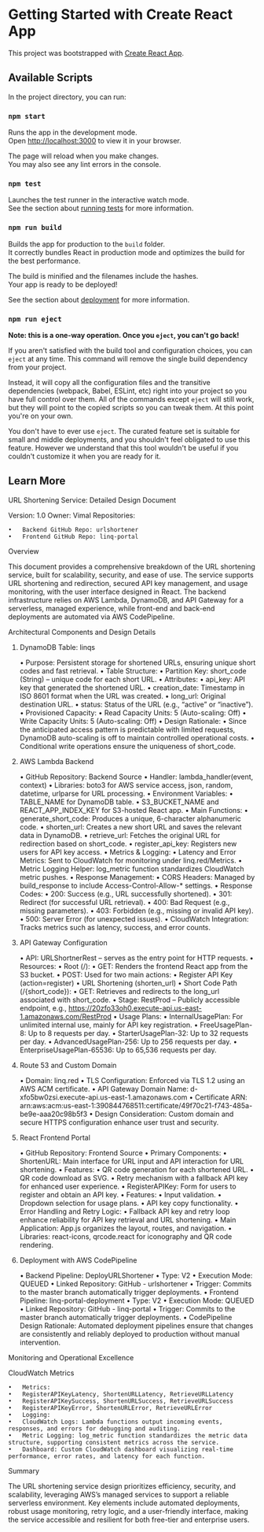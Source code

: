 # Getting Started with Create React App

This project was bootstrapped with [Create React App](https://github.com/facebook/create-react-app).

## Available Scripts

In the project directory, you can run:

### `npm start`

Runs the app in the development mode.\
Open [http://localhost:3000](http://localhost:3000) to view it in your browser.

The page will reload when you make changes.\
You may also see any lint errors in the console.

### `npm test`

Launches the test runner in the interactive watch mode.\
See the section about [running tests](https://facebook.github.io/create-react-app/docs/running-tests) for more information.

### `npm run build`

Builds the app for production to the `build` folder.\
It correctly bundles React in production mode and optimizes the build for the best performance.

The build is minified and the filenames include the hashes.\
Your app is ready to be deployed!

See the section about [deployment](https://facebook.github.io/create-react-app/docs/deployment) for more information.

### `npm run eject`

**Note: this is a one-way operation. Once you `eject`, you can't go back!**

If you aren't satisfied with the build tool and configuration choices, you can `eject` at any time. This command will remove the single build dependency from your project.

Instead, it will copy all the configuration files and the transitive dependencies (webpack, Babel, ESLint, etc) right into your project so you have full control over them. All of the commands except `eject` will still work, but they will point to the copied scripts so you can tweak them. At this point you're on your own.

You don't have to ever use `eject`. The curated feature set is suitable for small and middle deployments, and you shouldn't feel obligated to use this feature. However we understand that this tool wouldn't be useful if you couldn't customize it when you are ready for it.

## Learn More

URL Shortening Service: Detailed Design Document

Version: 1.0
Owner: Vimal
Repositories:

	•	Backend GitHub Repo: urlshortener
	•	Frontend GitHub Repo: linq-portal

Overview

This document provides a comprehensive breakdown of the URL shortening service, built for scalability, security, and ease of use. The service supports URL shortening and redirection, secured API key management, and usage monitoring, with the user interface designed in React. The backend infrastructure relies on AWS Lambda, DynamoDB, and API Gateway for a serverless, managed experience, while front-end and back-end deployments are automated via AWS CodePipeline.

Architectural Components and Design Details

1. DynamoDB Table: linqs

	•	Purpose: Persistent storage for shortened URLs, ensuring unique short codes and fast retrieval.
	•	Table Structure:
	•	Partition Key: short_code (String) – unique code for each short URL.
	•	Attributes:
	•	api_key: API key that generated the shortened URL.
	•	creation_date: Timestamp in ISO 8601 format when the URL was created.
	•	long_url: Original destination URL.
	•	status: Status of the URL (e.g., “active” or “inactive”).
	•	Provisioned Capacity:
	•	Read Capacity Units: 5 (Auto-scaling: Off)
	•	Write Capacity Units: 5 (Auto-scaling: Off)
	•	Design Rationale:
	•	Since the anticipated access pattern is predictable with limited requests, DynamoDB auto-scaling is off to maintain controlled operational costs.
	•	Conditional write operations ensure the uniqueness of short_code.

2. AWS Lambda Backend

	•	GitHub Repository: Backend Source
	•	Handler: lambda_handler(event, context)
	•	Libraries: boto3 for AWS service access, json, random, datetime, urlparse for URL processing.
	•	Environment Variables:
	•	TABLE_NAME for DynamoDB table.
	•	S3_BUCKET_NAME and REACT_APP_INDEX_KEY for S3-hosted React app.
	•	Main Functions:
	•	generate_short_code: Produces a unique, 6-character alphanumeric code.
	•	shorten_url: Creates a new short URL and saves the relevant data in DynamoDB.
	•	retrieve_url: Fetches the original URL for redirection based on short_code.
	•	register_api_key: Registers new users for API key access.
	•	Metrics & Logging:
	•	Latency and Error Metrics: Sent to CloudWatch for monitoring under linq.red/Metrics.
	•	Metric Logging Helper: log_metric function standardizes CloudWatch metric pushes.
	•	Response Management:
	•	CORS Headers: Managed by build_response to include Access-Control-Allow-* settings.
	•	Response Codes:
	•	200: Success (e.g., URL successfully shortened).
	•	301: Redirect (for successful URL retrieval).
	•	400: Bad Request (e.g., missing parameters).
	•	403: Forbidden (e.g., missing or invalid API key).
	•	500: Server Error (for unexpected issues).
	•	CloudWatch Integration: Tracks metrics such as latency, success, and error counts.

3. API Gateway Configuration

	•	API: URLShortnerRest – serves as the entry point for HTTP requests.
	•	Resources:
	•	Root (/):
	•	GET: Renders the frontend React app from the S3 bucket.
	•	POST: Used for two main actions:
	•	Register API Key (action=register)
	•	URL Shortening (shorten_url)
	•	Short Code Path (/{short_code}):
	•	GET: Retrieves and redirects to the long_url associated with short_code.
	•	Stage: RestProd – Publicly accessible endpoint, e.g., https://20zfo33oh0.execute-api.us-east-1.amazonaws.com/RestProd
	•	Usage Plans:
	•	InternalUsagePlan: For unlimited internal use, mainly for API key registration.
	•	FreeUsagePlan-8: Up to 8 requests per day.
	•	StarterUsagePlan-32: Up to 32 requests per day.
	•	AdvancedUsagePlan-256: Up to 256 requests per day.
	•	EnterpriseUsagePlan-65536: Up to 65,536 requests per day.

4. Route 53 and Custom Domain

	•	Domain: linq.red
	•	TLS Configuration: Enforced via TLS 1.2 using an AWS ACM certificate.
	•	API Gateway Domain Name: d-xfo5bw0zsi.execute-api.us-east-1.amazonaws.com
	•	Certificate ARN: arn:aws:acm:us-east-1:390844768511:certificate/49f70c21-f743-485a-be9e-aaa20c98b5f3
	•	Design Consideration: Custom domain and secure HTTPS configuration enhance user trust and security.

5. React Frontend Portal

	•	GitHub Repository: Frontend Source
	•	Primary Components:
	•	ShortenURL: Main interface for URL input and API interaction for URL shortening.
	•	Features:
	•	QR code generation for each shortened URL.
	•	QR code download as SVG.
	•	Retry mechanism with a fallback API key for enhanced user experience.
	•	RegisterAPIKey: Form for users to register and obtain an API key.
	•	Features:
	•	Input validation.
	•	Dropdown selection for usage plans.
	•	API key copy functionality.
	•	Error Handling and Retry Logic:
	•	Fallback API key and retry loop enhance reliability for API key retrieval and URL shortening.
	•	Main Application: App.js organizes the layout, routes, and navigation.
	•	Libraries: react-icons, qrcode.react for iconography and QR code rendering.

6. Deployment with AWS CodePipeline

	•	Backend Pipeline: DeployURLShortener
	•	Type: V2
	•	Execution Mode: QUEUED
	•	Linked Repository: GitHub - urlshortener
	•	Trigger: Commits to the master branch automatically trigger deployments.
	•	Frontend Pipeline: linq-portal-deployment
	•	Type: V2
	•	Execution Mode: QUEUED
	•	Linked Repository: GitHub - linq-portal
	•	Trigger: Commits to the master branch automatically trigger deployments.
	•	CodePipeline Design Rationale: Automated deployment pipelines ensure that changes are consistently and reliably deployed to production without manual intervention.

Monitoring and Operational Excellence

CloudWatch Metrics

	•	Metrics:
	•	RegisterAPIKeyLatency, ShortenURLLatency, RetrieveURLLatency
	•	RegisterAPIKeySuccess, ShortenURLSuccess, RetrieveURLSuccess
	•	RegisterAPIKeyError, ShortenURLError, RetrieveURLError
	•	Logging:
	•	CloudWatch Logs: Lambda functions output incoming events, responses, and errors for debugging and auditing.
	•	Metric Logging: log_metric function standardizes the metric data structure, supporting consistent metrics across the service.
	•	Dashboard: Custom CloudWatch dashboard visualizing real-time performance, error rates, and latency for each function.

Summary

The URL shortening service design prioritizes efficiency, security, and scalability, leveraging AWS’s managed services to support a reliable serverless environment. Key elements include automated deployments, robust usage monitoring, retry logic, and a user-friendly interface, making the service accessible and resilient for both free-tier and enterprise users.